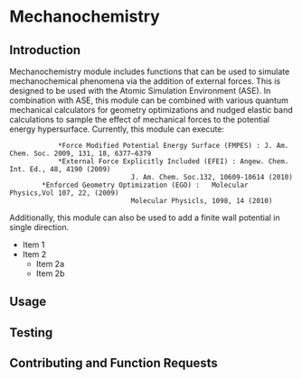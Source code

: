 # Mechanochemistry

## Introduction
Mechanochemistry module includes functions that can be used to simulate mechanochemical phenomena via the addition of external forces.
This is designed to be used with the Atomic Simulation Environment (ASE). In combination with ASE, this module can be combined with various quantum mechanical calculators for geometry optimizations and nudged elastic band calculations to sample the effect of mechanical forces to the potential energy hypersurface. Currently, this module can execute:

	            *Force Modified Potential Energy Surface (FMPES) : J. Am. Chem. Soc. 2009, 131, 18, 6377–6379
	            *External Force Explicitly Included (EFEI) : Angew. Chem. Int. Ed., 48, 4190 (2009)
		                          J. Am. Chem. Soc.132, 10609-10614 (2010)
		    *Enforced Geometry Optimization (EGO) :   Molecular Physics,Vol 107, 22, (2009)
		                          Molecular Physicls, 1098, 14 (2010)  
Additionally, this module can also be used to add a finite wall potential in single direction.

* Item 1
* Item 2
  * Item 2a
  * Item 2b
## Usage

## Testing

## Contributing and Function Requests
